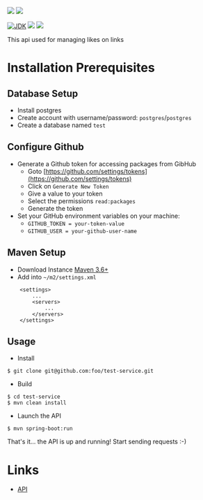 [![](https://github.com/foo/test-service/actions/workflows/master.yml/badge.svg)](https://github.com/foo/test-service/actions/workflows/master.yml)
[![](https://github.com/foo/test-service/actions/workflows/pull_request.yml/badge.svg)](https://github.com/foo/test-service/actions/workflows/pull_request.yml)

[![JDK](https://img.shields.io/badge/jdk-1.8-brightgreen.svg)](https://jdk.java.net/11/)
[![](https://img.shields.io/badge/maven-3.6-brightgreen.svg)](https://maven.apache.org/download.cgi)
![](https://img.shields.io/badge/language-kotlin-blue.svg)

This api used for managing likes on links

# Installation Prerequisites
## Database Setup
- Install postgres
- Create account with username/password: `postgres`/`postgres`
- Create a database named `test`

## Configure Github
- Generate a Github token for accessing packages from GibHub
  - Goto [https://github.com/settings/tokens](https://github.com/settings/tokens)
  - Click on `Generate New Token`
  - Give a value to your token
  - Select the permissions `read:packages`
  - Generate the token
- Set your GitHub environment variables on your machine:
  - `GITHUB_TOKEN = your-token-value`
  - `GITHUB_USER = your-github-user-name`

## Maven Setup
- Download Instance [Maven 3.6+](https://maven.apache.org/download.cgi)
- Add into `~/m2/settings.xml`
```
    <settings>
        ...
        <servers>
            ...
        </servers>
    </settings>
```

## Usage
- Install
```
$ git clone git@github.com:foo/test-service.git
```

- Build
```
$ cd test-service
$ mvn clean install
```

- Launch the API
```
$ mvn spring-boot:run
```

That's it... the API is up and running! Start sending requests :-)

# Links
- [API](https://foo.github.io/test-service/api/)

